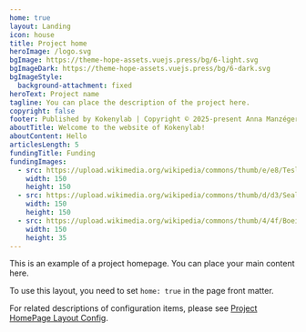 ```yaml
---
home: true
layout: Landing
icon: house
title: Project home
heroImage: /logo.svg
bgImage: https://theme-hope-assets.vuejs.press/bg/6-light.svg
bgImageDark: https://theme-hope-assets.vuejs.press/bg/6-dark.svg
bgImageStyle:
  background-attachment: fixed
heroText: Project name
tagline: You can place the description of the project here.
copyright: false
footer: Published by Kokenylab | Copyright © 2025-present Anna Manzéger
aboutTitle: Welcome to the website of Kokenylab!
aboutContent: Hello
articlesLength: 5
fundingTitle: Funding
fundingImages: 
  - src: https://upload.wikimedia.org/wikipedia/commons/thumb/e/e8/Tesla_logo.png/900px-Tesla_logo.png
    width: 150
    height: 150
  - src: https://upload.wikimedia.org/wikipedia/commons/thumb/d/d3/Seal_of_the_United_States_Agency_for_International_Development.svg/1024px-Seal_of_the_United_States_Agency_for_International_Development.svg.png
    width: 150
    height: 150
  - src: https://upload.wikimedia.org/wikipedia/commons/thumb/4/4f/Boeing_full_logo.svg/768px-Boeing_full_logo.svg.png
    width: 150
    height: 35
---
```


This is an example of a project homepage. You can place your main content here.

To use this layout, you need to set `home: true` in the page front matter.

For related descriptions of configuration items, please see [Project HomePage Layout Config](https://theme-hope.vuejs.press/guide/layout/home/).
